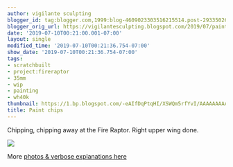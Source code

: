 ```yaml
---
author: vigilante sculpting
blogger_id: tag:blogger.com,1999:blog-4609023303516215514.post-2933502624262790448
blogger_orig_url: https://vigilantesculpting.blogspot.com/2019/07/paint-chips.html
date: '2019-07-10T00:21:00.001-07:00'
layout: single
modified_time: '2019-07-10T00:21:36.754-07:00'
show_date: '2019-07-10T00:21:36.754-07:00'
tags:
- scratchbuilt
- project:fireraptor
- 35mm
- wip
- painting
- wh40k
thumbnail: https://1.bp.blogspot.com/-eAIfDqPtqHI/XSWQm5rfYvI/AAAAAAAAAZQ/p3APw1MVbXcGhqMHr5wKClrb5wUhYVVPACLcBGAs/s320-c/IMG_6522.JPG
title: Paint chips
---
```

Chipping, chipping away at the Fire Raptor. Right upper wing done.  
  

![](https://1.bp.blogspot.com/-eAIfDqPtqHI/XSWQm5rfYvI/AAAAAAAAAZQ/p3APw1MVbXcGhqMHr5wKClrb5wUhYVVPACLcBGAs/s1600/IMG_6522.JPG)

  
More [photos & verbose explanations
here](http://www.coolminiornot.com/forums/showthread.php?67252-gorb-s-paint-amp-putty-pony-show&p=884357&viewfull=1#post884357)
